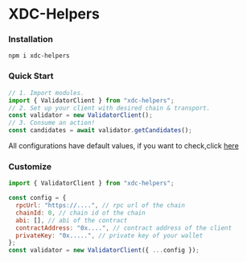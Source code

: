 # XDC-Helpers

### Installation

```shell
npm i xdc-helpers
```

### Quick Start

```javascript
// 1. Import modules.
import { ValidatorClient } from "xdc-helpers";
// 2. Set up your client with desired chain & transport.
const validator = new ValidatorClient();
// 3. Consume an action!
const candidates = await validator.getCandidates();
```

All configurations have default values, if you want to check,click
[here](https://github.com/XinFinOrg/XDC-Helpers/blob/the-first-version-for-sdk/src/config/index.js "defaultConfig")

### Customize

```javascript
import { ValidatorClient } from "xdc-helpers";

const config = {
  rpcUrl: "https://....", // rpc url of the chain
  chainId: 0, // chain id of the chain
  abi: [], // abi of the contract
  contractAddress: "0x....", // contract address of the client
  privateKey: "0x.....", // private key of your wallet
};
const validator = new ValidatorClient({ ...config });
```
